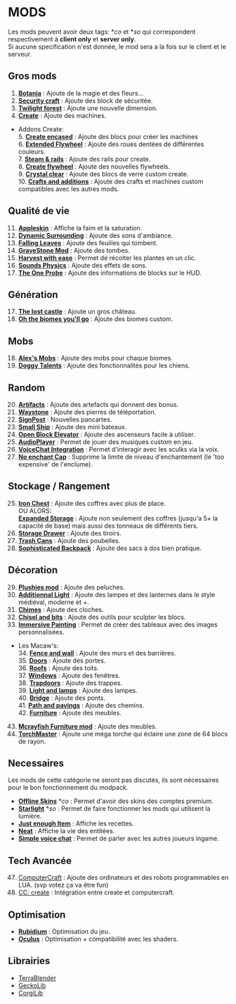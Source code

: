 # MODS
Les mods peuvent avoir deux tags: **co* et **so* qui correspondent respectivement à **client only** et **server only**.  
Si aucune specification n'est donnée, le mod sera a la fois sur le client et le serveur.
  
## Gros mods
1. [**Botania**](https://modrinth.com/mod/botania) : Ajoute de la magie et des fleurs...
2. [**Security craft**](https://www.curseforge.com/minecraft/mc-mods/security-craft) : Ajoute des block de sécuritée. 
3. [**Twilight forest**](https://www.curseforge.com/minecraft/mc-mods/the-twilight-forest) : Ajoute une nouvelle dimension.
4. [**Create**](https://modrinth.com/mod/create) : Ajoute des machines.  
- Addons Create:    
  5. [**Create encased**](https://modrinth.com/mod/create-encased) : Ajoute des blocs pour créer les machines  
  6. [**Extended Flywheel**](https://modrinth.com/mod/extended-cogwheels) : Ajoute des roues dentées de différentes couleurs.  
  7. [**Steam & rails**](https://modrinth.com/mod/create-steam-n-rails) : Ajoute des rails pour create.  
  8. [**Create flywheel**](https://modrinth.com/mod/extended-flywheels) : Ajoute des nouvelles flywheels.  
  9. [**Crystal clear**](https://modrinth.com/mod/create-crystal-clear) : Ajoute des blocs de verre custom create.  
  10. [**Crafts and additions**](https://modrinth.com/mod/createaddition) : Ajoute des crafts et machines custom compatibles avec les autres mods.  

## Qualité de vie
11. [**Appleskin**](https://modrinth.com/mod/appleskin) : Affiche la faim et la saturation.
12. [**Dynamic Surrounding**](https://www.curseforge.com/minecraft/mc-mods/dynamic-surrounding-resurrected) : Ajoute des sons d'ambiance.
13. [**Falling Leaves**](https://www.curseforge.com/minecraft/mc-mods/falling-leaves-forge) : Ajoute des feuiiles qui tombent.
14. [**GraveStone Mod**](https://www.curseforge.com/minecraft/mc-mods/gravestone-mod) : Ajoute des tombes.
15. [**Harvest with ease**](https://www.curseforge.com/minecraft/mc-mods/harvest-with-ease) : Permet de récolter les plantes en un clic.
16. [**Sounds Physics**](https://www.curseforge.com/minecraft/mc-mods/sound-physics-remastered) : Ajoute des effets de sons.
50. [**The One Probe**](https://modrinth.com/mod/the-one-probe) : Ajoute des informations de blocks sur le HUD.

## Génération
17. [**The lost castle**](https://www.curseforge.com/minecraft/mc-mods/the-lost-castle) : Ajoute un gros château.
46. [**Oh the biomes you'll go**](https://modrinth.com/mod/biomesyougo) : Ajoute des biomes custom.

## Mobs
18. [**Alex's Mobs**](https://www.curseforge.com/minecraft/mc-mods/alexs-mobs) : Ajoute des mobs pour chaque biomes.
19. [**Doggy Talents**](https://www.curseforge.com/minecraft/mc-mods/doggy-talents) : Ajoute des fonctionnalités pour les chiens.

## Random
20. [**Artifacts**](https://modrinth.com/mod/artifacts) : Ajoute des artefacts qui donnent des bonus.
21. [**Waystone**](https://www.curseforge.com/minecraft/mc-mods/waystones) : Ajoute des pierres de téléportation.
22. [**SignPost**](https://www.curseforge.com/minecraft/mc-mods/signpost) : Nouvelles pancartes.
23. [**Small Ship**](https://www.curseforge.com/minecraft/mc-mods/small-ships) : Ajoute des mini bateaux. 
24. [**Open Block Elevator**](https://www.curseforge.com/minecraft/mc-mods/openblocks-elevator) : Ajoute des ascenseurs facile à utiliser.
44. [**AudioPlayer**](https://modrinth.com/mod/audioplayer) : Permet de jouer des musiques custom en jeu.
45. [**VoiceChat Integration**](https://modrinth.com/mod/voice-chat-interaction) : Permet d'interagir avec les sculks via la voix.
49. [**No enchant Cap**](https://modrinth.com/mod/no-enchant-cap) : Supprime la limite de niveau d'enchantement (le 'too expensive' de l'enclume).

## Stockage / Rangement
25. [**Iron Chest**](https://www.curseforge.com/minecraft/mc-mods/iron-chests) : Ajoute des coffres avec plus de place.  
  OU ALORS:   
  [**Expanded Storage**](https://modrinth.com/mod/artifacts) : Ajoute non seulement des coffres (jusqu'a 5× la capacité de base) mais aussi des tonneaux de différents tiers.
26. [**Storage Drawer**](https://www.curseforge.com/minecraft/mc-mods/storage-drawers) : Ajoute des tiroirs.
27. [**Trash Cans**](https://www.curseforge.com/minecraft/mc-mods/trash-cans) : Ajoute des poubelles.
28. [**Sophisticated Backpack**](https://www.curseforge.com/minecraft/mc-mods/sophisticated-backpacks) : Ajoute des sacs à dos bien pratique.

## Décoration
29. [**Plushies mod**](https://www.curseforge.com/minecraft/mc-mods/plushie-mod) : Ajoute des peluches.
30. [**Additionnal Light**](https://www.curseforge.com/minecraft/mc-mods/additional-lights) : Ajoute des lampes et des lanternes dans le style médiéval, moderne et +.
31. [**Chimes**](https://www.curseforge.com/minecraft/mc-mods/chimes) : Ajoute des cloches.
32. [**Chisel and bits**](https://www.curseforge.com/minecraft/mc-mods/chisels-bits) : Ajoute des outils pour sculpter les blocs.
33. [**Immersive Painting**](https://modrinth.com/mod/immersive-paintings) : Permet de créer des tableaux avec des images personnalisées.
- Les Macaw's:  
    34. [**Fence and wall**](https://www.curseforge.com/minecraft/mc-mods/macaws-fences-and-walls) : Ajoute des murs et des barrières.  
    35. [**Doors**](https://www.curseforge.com/minecraft/mc-mods/macaws-doors) : Ajoute des portes.  
    36. [**Roofs**](https://www.curseforge.com/minecraft/mc-mods/macaws-roofs) : Ajoute des toits.  
    37. [**Windows**](https://www.curseforge.com/minecraft/mc-mods/macaws-windows) : Ajoute des fenêtres.  
    38. [**Trapdoors**](https://www.curseforge.com/minecraft/mc-mods/macaws-trapdoors) : Ajoute des trappes.   
    39. [**Light and lamps**](https://www.curseforge.com/minecraft/mc-mods/macaws-lights-and-lamps) : Ajoute des lampes.  
    40. [**Bridge**](https://www.curseforge.com/minecraft/mc-mods/macaws-bridges) : Ajoute des ponts.  
    41. [**Path and pavings**](https://www.curseforge.com/minecraft/mc-mods/macaws-paths-and-pavings) : Ajoute des chemins.  
    42. [**Furniture**](https://www.curseforge.com/minecraft/mc-mods/macaws-furniture) : Ajoute des meubles.
43. [**Mcrayfish Furniture mod**](https://www.curseforge.com/minecraft/mc-mods/mrcrayfish-furniture-mod) : Ajoute des meubles.
51. [**TorchMaster**](https://modrinth.com/mod/torchmaster) : Ajoute une méga torche qui éclaire une zone de 64 blocs de rayon.


## Necessaires
Les mods de cette catégorie ne seront pas discutés, ils sont nécessaires pour le bon fonctionnement du modpack.
- [**Offline Skins**](https://www.curseforge.com/minecraft/mc-mods/offlineskins) **co* : Permet d'avoir des skins des comptes premium.
- [**Starlight**](https://www.curseforge.com/minecraft/mc-mods/starlight-forge) **so* : Permet de faire fonctionner les mods qui utilisent la lumière.
- [**Just enough Item**](https://www.curseforge.com/minecraft/mc-mods/jei) : Affiche les recettes.
- [**Neat**](https://www.curseforge.com/minecraft/mc-mods/neat) : Affiche la vie des entitées.
- [**Simple voice chat**](https://modrinth.com/plugin/simple-voice-chat) : Permet de parler avec les autres joueurs ingame.


## Tech Avancée
47. [ComputerCraft](https://modrinth.com/mod/cc-tweaked) : Ajoute des ordinateurs et des robots programmables en LUA. (svp votez ça va être fun)
48. [CC: create](https://modrinth.com/mod/cccbridge) : Intégration entre create et computercraft.

## Optimisation
- [**Rubidium**](https://www.curseforge.com/minecraft/mc-mods/rubidium) : Optimisation du jeu.
- [**Oculus**](https://www.curseforge.com/minecraft/mc-mods/oculus) : Optimisation + compatibilité avec les shaders.

## Librairies
- [TerraBlender](https://modrinth.com/mod/biomesyougo)
- [GeckoLib](https://modrinth.com/mod/geckolib)
- [CorgiLib](https://modrinth.com/mod/corgilib)